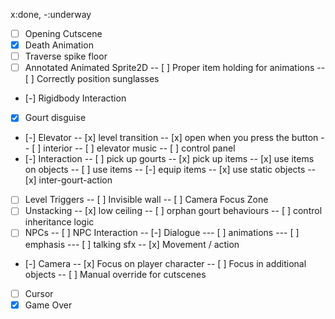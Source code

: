 x:done, -:underway
- [ ] Opening Cutscene
- [x] Death Animation
- [ ] Traverse spike floor
- [ ] Annotated Animated Sprite2D
-- [ ] Proper item holding for animations
-- [ ] Correctly position sunglasses
- [-] Rigidbody Interaction
- [x] Gourt disguise
- [-] Elevator
-- [x] level transition
-- [x] open when you press the button
-- [ ] interior
-- [ ] elevator music
-- [ ] control panel
- [-] Interaction
-- [ ] pick up gourts
-- [x] pick up items
-- [x] use items on objects
-- [ ] use items
-- [-] equip items
-- [x] use static objects
-- [x] inter-gourt-action
- [ ] Level Triggers
-- [ ] Invisible wall
-- [ ] Camera Focus Zone
- [ ] Unstacking
-- [x] low ceiling
-- [ ] orphan gourt behaviours
-- [ ] control inheritance logic
- [ ] NPCs
-- [ ] NPC Interaction
-- [-] Dialogue
--- [ ] animations
--- [ ] emphasis
--- [ ] talking sfx
-- [x] Movement / action
- [-] Camera
-- [x] Focus on player character
-- [ ] Focus in additional objects
-- [ ] Manual override for cutscenes
- [ ] Cursor
- [x] Game Over
